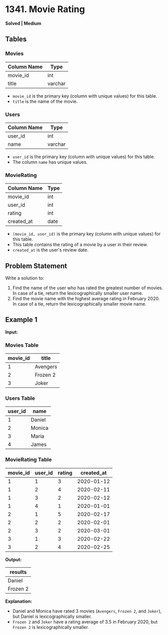 # 1341. Movie Rating  

**Solved | Medium**  

## Tables  

### **Movies**  
| Column Name | Type    |  
|------------|---------|  
| movie_id   | int     |  
| title      | varchar |  

- `movie_id` is the primary key (column with unique values) for this table.  
- `title` is the name of the movie.  

### **Users**  
| Column Name | Type    |  
|------------|---------|  
| user_id    | int     |  
| name       | varchar |  

- `user_id` is the primary key (column with unique values) for this table.  
- The column `name` has unique values.  

### **MovieRating**  
| Column Name | Type |  
|------------|---------|  
| movie_id   | int     |  
| user_id    | int     |  
| rating     | int     |  
| created_at | date    |  

- `(movie_id, user_id)` is the primary key (column with unique values) for this table.  
- This table contains the rating of a movie by a user in their review.  
- `created_at` is the user's review date.  

## **Problem Statement**  

Write a solution to:  

1. Find the name of the user who has rated the greatest number of movies. In case of a tie, return the lexicographically smaller user name.  
2. Find the movie name with the highest average rating in February 2020. In case of a tie, return the lexicographically smaller movie name.  

## **Example 1**  

**Input:**  

### Movies Table  
| movie_id | title    |  
|----------|---------|  
| 1        | Avengers |  
| 2        | Frozen 2 |  
| 3        | Joker    |  

### Users Table  
| user_id | name   |  
|---------|--------|  
| 1       | Daniel |  
| 2       | Monica |  
| 3       | Maria  |  
| 4       | James  |  

### MovieRating Table  
| movie_id | user_id | rating | created_at |  
|----------|---------|--------|------------|  
| 1        | 1       | 3      | 2020-01-12 |  
| 1        | 2       | 4      | 2020-02-11 |  
| 1        | 3       | 2      | 2020-02-12 |  
| 1        | 4       | 1      | 2020-01-01 |  
| 2        | 1       | 5      | 2020-02-17 |  
| 2        | 2       | 2      | 2020-02-01 |  
| 2        | 3       | 2      | 2020-03-01 |  
| 3        | 1       | 3      | 2020-02-22 |  
| 3        | 2       | 4      | 2020-02-25 |  

**Output:**  

| results  |  
|----------|  
| Daniel   |  
| Frozen 2 |  

**Explanation:**  
- Daniel and Monica have rated 3 movies (`Avengers`, `Frozen 2`, and `Joker`), but Daniel is lexicographically smaller.  
- `Frozen 2` and `Joker` have a rating average of 3.5 in February 2020, but `Frozen 2` is lexicographically smaller.  
```